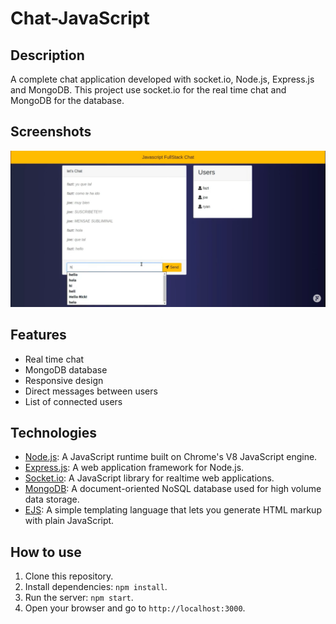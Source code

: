 # Chat-JavaScript

## Description

A complete chat application developed with socket.io, Node.js, Express.js and MongoDB. This project use socket.io for the real time chat and MongoDB for the database.

## Screenshots

![Chat JavaScript](./img/chat_javascript.png)

## Features

-   Real time chat
-   MongoDB database
-   Responsive design
-   Direct messages between users
-   List of connected users

## Technologies

-   [Node.js](https://nodejs.org/en/): A JavaScript runtime built on Chrome's V8 JavaScript engine.
-   [Express.js](https://expressjs.com/): A web application framework for Node.js.
-   [Socket.io](https://socket.io/): A JavaScript library for realtime web applications.
-   [MongoDB](https://www.mongodb.com/): A document-oriented NoSQL database used for high volume data storage.
-   [EJS](https://ejs.co/): A simple templating language that lets you generate HTML markup with plain JavaScript.

## How to use

1. Clone this repository.
2. Install dependencies: `npm install`.
3. Run the server: `npm start`.
4. Open your browser and go to `http://localhost:3000`.

